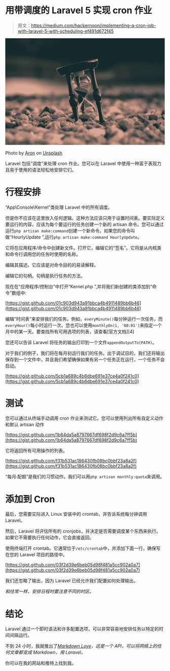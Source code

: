 # 用带调度的 Laravel 5 实现 cron 作业

> 原文：<https://medium.com/hackernoon/implementing-a-cron-job-with-laravel-5-with-scheduling-ef491d672f45>

![](img/38c649933af7d904b88bb683ae55ac57.png)

Photo by [Aron](https://unsplash.com/photos/BXOXnQ26B7o?utm_source=unsplash&utm_medium=referral&utm_content=creditCopyText) on [Unsplash](https://unsplash.com/search/photos/time?utm_source=unsplash&utm_medium=referral&utm_content=creditCopyText)

Laravel 包括“调度”来处理 cron 作业。您可以在 Laravel 中使用一种富于表现力且易于使用的语法轻松地安排它们。

# 行程安排

“App\Console\Kernel”类处理 Laravel 中的所有调度。

但是你不应该在这里放入任何逻辑。这种方法应该只用于设置时间表。要实际定义要运行的内容，应该为每个要运行的任务创建一个新的 artisan 命令。您可以通过运行`php artisan make:command`创建一个新命令。如果您的命令叫做“HourlyUpdate ”,运行`php artisan make:command HourlyUpdate`。

它将在应用程序/命令中创建新文件。打开它，编辑它的“签名”。它将是从内核类和命令行调用您的任务时使用的名称。

编辑其描述。它应该是对命令目的的易读解释。

编辑它的句柄。句柄是执行任务的方法。

现在在“应用程序/控制台”中打开“Kernel.php ”,并将我们新创建的类添加到“命令”数组中:

[https://gist.github.com/01c903d943a91bbca4b4911489bb6b46](https://gist.github.com/01c903d943a91bbca4b4911489bb6b46)

编辑“时间表”来安排我们的任务。例如，`everyMinute()`每分钟运行一次任务，而`everyHour()`每小时运行一次。您也可以使用`monthlyOn(1, '00:01')`来指定一个月中的某一天。要查找所有可用选项的列表，请查看[官方文档][4]

您还可以告诉 Laravel 将任务的输出打印到一个文件`appendOutputTo(PATH)`。

对于我们的例子，我们将在每月初运行我们的任务。出于调试目的，我们还将输出保存到一个文件中，并且我们希望确保如果有另一个任务正在运行，一个任务不会启动。

[https://gist.github.com/5cb1a689c4b6dbe691e37ce4a0f241c0](https://gist.github.com/5cb1a689c4b6dbe691e37ce4a0f241c0)

# 测试

您可以通过从终端手动调用 cron 作业来测试它。您可以使用列出所有自定义动作和默认 artisan 动作

[https://gist.github.com/1b64da5a8797667df698f2d9c6a7ff5b](https://gist.github.com/1b64da5a8797667df698f2d9c6a7ff5b)

它将返回所有可用操作的列表。

[https://gist.github.com/f31b531ac186430fb08bc0bbf23a8a2f](https://gist.github.com/f31b531ac186430fb08bc0bbf23a8a2f)

“每月:配额”是我们的习惯动作。我们可以用`php artisan monthly:quota`来调用。

# 添加到 Cron

最后，您需要实际进入 Linux 安装中的 crontab，并告诉系统每分钟调用 Laravel。

然后，Laravel 将评估所有的 cronjobs，并决定是否需要调度某个东西来执行。如果它不需要执行任何动作，它会直接返回。

使用终端打开 crontab。它通常位于`/etc/crontab`中，并添加下面一行，确保写在您的 Laravel 项目的路径中。

[https://gist.github.com/03f2d39e6beb05d98f481a5cc902a0a7](https://gist.github.com/03f2d39e6beb05d98f481a5cc902a0a7)

我们还忽略了输出，因为 Laravel 已经允许我们配置如何处理输出。

*和往常一样，安排日程时要注意不同的时区。*

# 结论

Laravel 通过一个即时语法和许多配置选项，可以非常容易地安排任务以特定的时间间隔运行。

不到 24 小时，我就推出了[*Markdown Love*](https://markdown.love/)*，这是一个 API，可以将网络上的任何文章都变成 Markdown，用 Laravel。*

你可以在我的网站和推特上找到我。